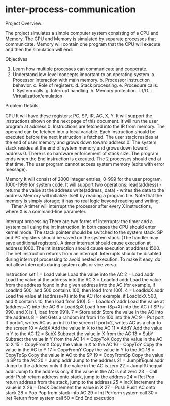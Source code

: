 # inter-process-communication

Project Overview:

The project simulates a simple computer system consisting of a CPU and Memory.
The CPU and Memory is simulated by separate processes that communicate.
Memory will contain one program that the CPU will execute and then the simulation will end.

Objectives

1)	Learn how multiple processes can communicate and cooperate.
2)	Understand low-level concepts important to an operating system. 
a.	Processor interaction with main memory.
b.	Processor instruction behavior.
c.	Role of registers.
d.	Stack processing.
e.	Procedure calls.	
f.	System calls.
g.	Interrupt handling.
h.	Memory protection.
i.	I/O.
j.	Virtualization/emulation

Problem Details

CPU
   It will have these registers:  PC, SP, IR, AC, X, Y.
   It will support the instructions shown on the next page of this document.
   It will run the user program at address 0.
   Instructions are fetched into the IR from memory.  The operand can be fetched into a local variable.
   Each instruction should be executed before the next instruction is fetched.
   The user stack resides at the end of user memory and grows down toward address 0.
   The system stack resides at the end of system memory and grows down toward address 0.
   There is no hardware enforcement of stack size.
   The program ends when the End instruction is executed.  The 2 processes should end at that time.
   The user program cannot access system memory (exits with error message).
   
Memory
   It will consist of 2000 integer entries, 0-999 for the user program, 1000-1999 for system code.
   It will support two operations:
       read(address) -  returns the value at the address
       write(address, data) - writes the data to the address
   Memory will initialize itself by reading a program file.
   Note that the memory is simply storage; it has no real logic beyond reading and writing.
 
   Timer
     A timer will interrupt the processor after every X instructions, where X is a command-line parameter.

   Interrupt processing
     There are two forms of interrupts:  the timer and a system call using the int instruction.
     In both cases the CPU should enter kernel mode.
     The stack pointer should be switched to the system stack.
     SP and PC registers should be saved on the system stack.  (The handler may save additional registers). 
     A timer interrupt should cause execution at address 1000.
     The int instruction should cause execution at address 1500.
     The iret instruction returns from an interrupt.
     Interrupts should be disabled during interrupt processing to avoid nested execution.
     To make it easy, do not allow interrupts during system calls or vice versa.

 Instruction set
    1 = Load value		      Load the value into the AC
    2 = Load addr		        Load the value at the address into the AC
    3 = LoadInd addr	      Load the value from the address found in the given address into the AC
                            (for example, if LoadInd 500, and 500 contains 100, then load from 100).
    4 = LoadIdxX addr	      Load the value at (address+X) into the AC
                            (for example, if LoadIdxX 500, and X contains 10, then load from 510).
    5 = LoadIdxY addr	      Load the value at (address+Y) into the AC
    6 = LoadSpX		          Load from (Sp+X) into the AC (if SP is 990, and X is 1, load from 991).
    7 = Store addr		      Store the value in the AC into the address
    8 = Get			            Gets a random int from 1 to 100 into the AC
    9 = Put port		        If port=1, writes AC as an int to the screen
                            If port=2, writes AC as a char to the screen
    10 = AddX		            Add the value in X to the AC
    11 = AddY		            Add the value in Y to the AC
    12 = SubX		            Subtract the value in X from the AC
    13 = SubY               Subtract the value in Y from the AC
    14 = CopyToX            Copy the value in the AC to X
    15 = CopyFromX          Copy the value in X to the AC
    16 = CopyToY            Copy the value in the AC to Y
    17 = CopyFromY          Copy the value in Y to the AC
    18 = CopyToSp           Copy the value in AC to the SP
    19 = CopyFromSp         Copy the value in SP to the AC 
    20 = Jump addr          Jump to the address
    21 = JumpIfEqual addr   Jump to the address only if the value in the AC is zero
    22 = JumpIfUnequal addr Jump to the address only if the value in the AC is not zero
    23 = Call addr          Push return address onto stack, jump to the address
    24 = Ret                Pop return address from the stack, jump to the address
    25 = IncX               Increment the value in X
    26 = DecX               Decrement the value in X
    27 = Push               Push AC onto stack
    28 = Pop                Pop from stack into AC
    29 = Int                Perform system call
    30 = Iret               Return from system call
    50 = End                End execution

  
